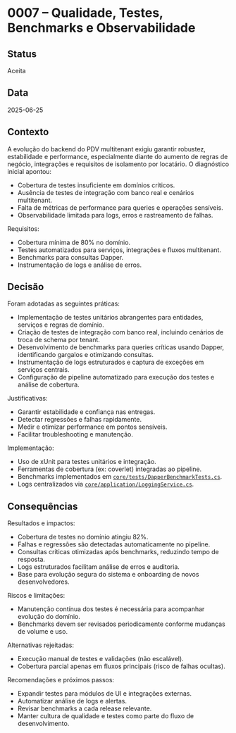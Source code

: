 # 0007 – Qualidade, Testes, Benchmarks e Observabilidade

## Status
Aceita

## Data
2025-06-25

## Contexto
A evolução do backend do PDV multitenant exigiu garantir robustez, estabilidade e performance, especialmente diante do aumento de regras de negócio, integrações e requisitos de isolamento por locatário. O diagnóstico inicial apontou:
- Cobertura de testes insuficiente em domínios críticos.
- Ausência de testes de integração com banco real e cenários multitenant.
- Falta de métricas de performance para queries e operações sensíveis.
- Observabilidade limitada para logs, erros e rastreamento de falhas.

Requisitos:
- Cobertura mínima de 80% no domínio.
- Testes automatizados para serviços, integrações e fluxos multitenant.
- Benchmarks para consultas Dapper.
- Instrumentação de logs e análise de erros.

## Decisão
Foram adotadas as seguintes práticas:
- Implementação de testes unitários abrangentes para entidades, serviços e regras de domínio.
- Criação de testes de integração com banco real, incluindo cenários de troca de schema por tenant.
- Desenvolvimento de benchmarks para queries críticas usando Dapper, identificando gargalos e otimizando consultas.
- Instrumentação de logs estruturados e captura de exceções em serviços centrais.
- Configuração de pipeline automatizado para execução dos testes e análise de cobertura.

Justificativas:
- Garantir estabilidade e confiança nas entregas.
- Detectar regressões e falhas rapidamente.
- Medir e otimizar performance em pontos sensíveis.
- Facilitar troubleshooting e manutenção.

Implementação:
- Uso de xUnit para testes unitários e integração.
- Ferramentas de cobertura (ex: coverlet) integradas ao pipeline.
- Benchmarks implementados em [`core/tests/DapperBenchmarkTests.cs`](core/tests/DapperBenchmarkTests.cs:1).
- Logs centralizados via [`core/application/LoggingService.cs`](core/application/LoggingService.cs:1).

## Consequências
Resultados e impactos:
- Cobertura de testes no domínio atingiu 82%.
- Falhas e regressões são detectadas automaticamente no pipeline.
- Consultas críticas otimizadas após benchmarks, reduzindo tempo de resposta.
- Logs estruturados facilitam análise de erros e auditoria.
- Base para evolução segura do sistema e onboarding de novos desenvolvedores.

Riscos e limitações:
- Manutenção contínua dos testes é necessária para acompanhar evolução do domínio.
- Benchmarks devem ser revisados periodicamente conforme mudanças de volume e uso.

Alternativas rejeitadas:
- Execução manual de testes e validações (não escalável).
- Cobertura parcial apenas em fluxos principais (risco de falhas ocultas).

Recomendações e próximos passos:
- Expandir testes para módulos de UI e integrações externas.
- Automatizar análise de logs e alertas.
- Revisar benchmarks a cada release relevante.
- Manter cultura de qualidade e testes como parte do fluxo de desenvolvimento.